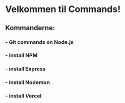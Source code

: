 # Velkommen til Commands!
## Kommanderne:

### - Git commands on Node.js

### - install NPM

### - install Express

### - install Nodemon

### - install Vercel